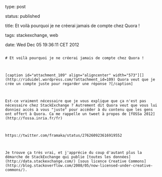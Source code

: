 type: post
status: published
title: Et voilà pourquoi je ne créerai jamais de compte chez Quora !
tags: stackexchange, web
date: Wed Dec 05 19:36:11 CET 2012
~~~~~~
# Et voilà pourquoi je ne créerai jamais de compte chez Quora !

[caption id="attachment_109" align="aligncenter" width="573"][](http://riduidel.wordpress.com/?attachment_id=109) Quora veut que je crée un compte juste pour regarder une réponse ?[/caption]

Est-ce vraiment nécessaire que je vous explique que ça n'est pas nécessaire chez StackExchange ? Autrement dit Quora veut que vous lui donniez accès à vous "juste" pour accéder à du contenu que les gens ont offert à Quora. Ca me rappelle un tweet à propos de [fOSSa 2012](http://fossa.inria.fr/fr)

https://twitter.com/framaka/status/276260923616919552

Je trouve ça très vrai, et j'apprécie du coup d'autant plus la démarche de StackExchange qui publie [toutes les données](http://data.stackexchange.com/) [sous licence Creative Commons](http://blog.stackoverflow.com/2008/05/now-licensed-under-creative-commons/).